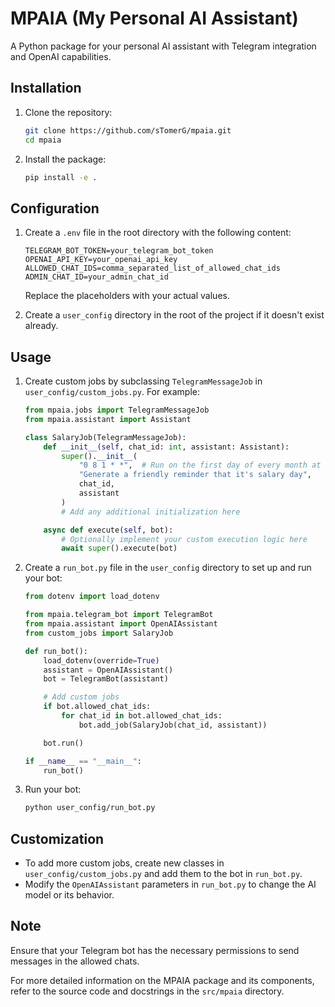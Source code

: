 # MPAIA (My Personal AI Assistant)

A Python package for your personal AI assistant with Telegram integration and OpenAI capabilities.

## Installation

1. Clone the repository:

   ```bash
   git clone https://github.com/sTomerG/mpaia.git
   cd mpaia
   ```

2. Install the package:

   ```bash
   pip install -e .
   ```

## Configuration

1. Create a `.env` file in the root directory with the following content:

   ```env
   TELEGRAM_BOT_TOKEN=your_telegram_bot_token
   OPENAI_API_KEY=your_openai_api_key
   ALLOWED_CHAT_IDS=comma_separated_list_of_allowed_chat_ids
   ADMIN_CHAT_ID=your_admin_chat_id
   ```

   Replace the placeholders with your actual values.

2. Create a `user_config` directory in the root of the project if it doesn't exist already.

## Usage

1. Create custom jobs by subclassing `TelegramMessageJob` in `user_config/custom_jobs.py`. For example:

   ```python
   from mpaia.jobs import TelegramMessageJob
   from mpaia.assistant import Assistant

   class SalaryJob(TelegramMessageJob):
       def __init__(self, chat_id: int, assistant: Assistant):
           super().__init__(
               "0 8 1 * *",  # Run on the first day of every month at 8 AM
               "Generate a friendly reminder that it's salary day",
               chat_id,
               assistant
           )
           # Add any additional initialization here

       async def execute(self, bot):
           # Optionally implement your custom execution logic here
           await super().execute(bot)
   ```

2. Create a `run_bot.py` file in the `user_config` directory to set up and run your bot:

   ```python
   from dotenv import load_dotenv

   from mpaia.telegram_bot import TelegramBot
   from mpaia.assistant import OpenAIAssistant
   from custom_jobs import SalaryJob

   def run_bot():
       load_dotenv(override=True)
       assistant = OpenAIAssistant()
       bot = TelegramBot(assistant)

       # Add custom jobs
       if bot.allowed_chat_ids:
           for chat_id in bot.allowed_chat_ids:
               bot.add_job(SalaryJob(chat_id, assistant))

       bot.run()

   if __name__ == "__main__":
       run_bot()
   ```

3. Run your bot:

   ```bash
   python user_config/run_bot.py
   ```

## Customization

- To add more custom jobs, create new classes in `user_config/custom_jobs.py` and add them to the bot in `run_bot.py`.
- Modify the `OpenAIAssistant` parameters in `run_bot.py` to change the AI model or its behavior.

## Note

Ensure that your Telegram bot has the necessary permissions to send messages in the allowed chats.

For more detailed information on the MPAIA package and its components, refer to the source code and docstrings in the `src/mpaia` directory.
